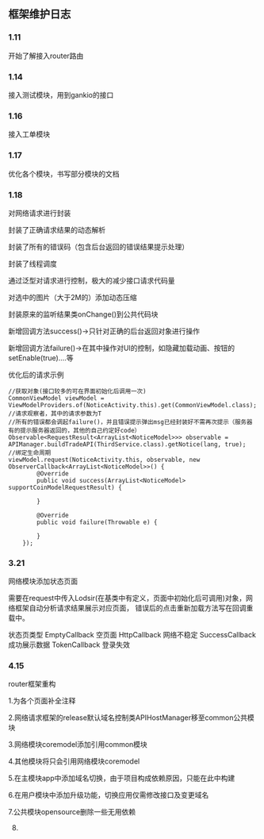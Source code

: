 ## 框架维护日志 ##


### 1.11 ###

开始了解接入router路由

### 1.14 ###

接入测试模块，用到gankio的接口

### 1.16 ###

接入工单模块

### 1.17 ###

优化各个模块，书写部分模块的文档

### 1.18 ###

对网络请求进行封装

封装了正确请求结果的动态解析

封装了所有的错误码（包含后台返回的错误结果提示处理）

封装了线程调度

通过泛型对请求进行控制，极大的减少接口请求代码量

对选中的图片（大于2M的）添加动态压缩

封装原来的监听结果类onChange()到公共代码块

新增回调方法success()->只针对正确的后台返回对象进行操作

新增回调方法failure()->在其中操作对UI的控制，如隐藏加载动画、按钮的setEnable(true)....等

优化后的请求示例

	//获取对象(接口较多的可在界面初始化后调用一次)
	CommonViewModel viewModel = ViewModelProviders.of(NoticeActivity.this).get(CommonViewModel.class);
	//请求观察者，其中的请求参数为T
	//所有的错误都会调起failure()，并且错误提示弹出msg已经封装好不需再次提示（服务器有的提示服务器返回的，其他的自己约定好code）
 	Observable<RequestResult<ArrayList<NoticeModel>>> observable = APIManager.buildTradeAPI(ThirdService.class).getNotice(lang, true);
	//绑定生命周期
    viewModel.request(NoticeActivity.this, observable, new ObserverCallback<ArrayList<NoticeModel>>() {
            @Override
            public void success(ArrayList<NoticeModel> supportCoinModelRequestResult) {

            }

            @Override
            public void failure(Throwable e) {
                
            }
        });
### 3.21 ###
网络模块添加状态页面

需要在request中传入Lodsir(在基类中有定义，页面中初始化后可调用)对象，网络框架自动分析请求结果展示对应页面，
错误后的点击重新加载方法写在回调重载中。

状态页类型
EmptyCallback 空页面
HttpCallback  网络不稳定
SuccessCallback  成功展示数据
TokenCallback 登录失效

### 4.15 ###

router框架重构

1.为各个页面补全注释

2.网络请求框架的release默认域名控制类APIHostManager移至common公共模块

3.网络模块coremodel添加引用common模块

4.其他模块将只会引用网络模块coremodel

5.在主模块app中添加域名切换，由于项目构成依赖原因，只能在此中构建

6.在用户模块中添加升级功能，切换应用仅需修改接口及变更域名

7.公共模块opensource删除一些无用依赖

8.
